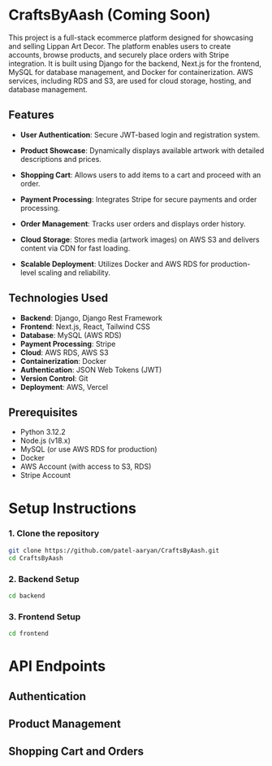 # CraftsByAash (Coming Soon)

This project is a full-stack ecommerce platform designed for showcasing and selling Lippan Art Decor. The platform enables users to create accounts, browse products, and securely place orders with Stripe integration. It is built using Django for the backend, Next.js for the frontend, MySQL for database management, and Docker for containerization. AWS services, including RDS and S3, are used for cloud storage, hosting, and database management.

## Features

- **User Authentication**: Secure JWT-based login and registration system.

- **Product Showcase**: Dynamically displays available artwork with detailed descriptions and prices.
- **Shopping Cart**: Allows users to add items to a cart and proceed with an order.
- **Payment Processing**: Integrates Stripe for secure payments and order processing.
- **Order Management**: Tracks user orders and displays order history.
- **Cloud Storage**: Stores media (artwork images) on AWS S3 and delivers content via CDN for fast loading.
- **Scalable Deployment**: Utilizes Docker and AWS RDS for production-level scaling and reliability.

## Technologies Used

- **Backend**: Django, Django Rest Framework
- **Frontend**: Next.js, React, Tailwind CSS
- **Database**: MySQL (AWS RDS)
- **Payment Processing**: Stripe
- **Cloud**: AWS RDS, AWS S3
- **Containerization**: Docker
- **Authentication**: JSON Web Tokens (JWT)
- **Version Control**: Git
- **Deployment**: AWS, Vercel

## Prerequisites

- Python 3.12.2
- Node.js (v18.x)
- MySQL (or use AWS RDS for production)
- Docker
- AWS Account (with access to S3, RDS)
- Stripe Account

# Setup Instructions

### 1. Clone the repository

```bash
git clone https://github.com/patel-aaryan/CraftsByAash.git
cd CraftsByAash
```

### 2. Backend Setup

```bash
cd backend
```

### 3. Frontend Setup

```bash
cd frontend
```

# API Endpoints

## Authentication

## Product Management

## Shopping Cart and Orders
